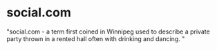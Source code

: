 # social.com
"social.com - a term first coined in Winnipeg used to describe a private party thrown in a rented hall often with drinking and dancing.  "
